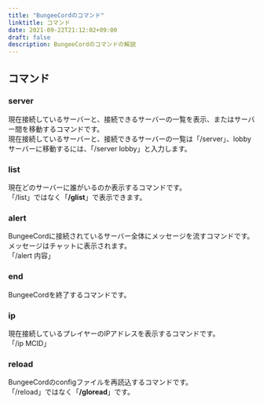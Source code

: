 ```yaml
---
title: "BungeeCordのコマンド"
linktitle: コマンド
date: 2021-09-22T21:12:02+09:00
draft: false
description: BungeeCordのコマンドの解説
---
```


## コマンド
### server
現在接続しているサーバーと、接続できるサーバーの一覧を表示、またはサーバー間を移動するコマンドです。  
現在接続しているサーバーと、接続できるサーバーの一覧は「/server」、lobbyサーバーに移動するには、「/server lobby」と入力します。
### list
現在どのサーバーに誰がいるのか表示するコマンドです。  
「/list」ではなく「**/glist**」で表示できます。
### alert
BungeeCordに接続されているサーバー全体にメッセージを流すコマンドです。メッセージはチャットに表示されます。  
「/alert 内容」
### end
BungeeCordを終了するコマンドです。
### ip
現在接続しているプレイヤーのIPアドレスを表示するコマンドです。  
「/ip MCID」
### reload
BungeeCordのconfigファイルを再読込するコマンドです。  
「/reload」ではなく「**/gloread**」です。